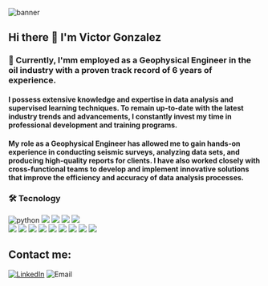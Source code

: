 ![banner](https://github.com/Vikorimperator/Vikorimperator/assets/45931749/452f2796-9c16-4eab-bc76-9fac2425fb7b)


## Hi there 👋 I'm Victor Gonzalez

### 🔭 Currently, I'mm employed as a Geophysical Engineer in the oil industry with a proven track record of 6 years of experience. 


#### I possess extensive knowledge and expertise in data analysis and supervised learning techniques. To remain up-to-date with the latest industry trends and advancements, I constantly invest my time in professional development and training programs.

#### My role as a Geophysical Engineer has allowed me to gain hands-on experience in conducting seismic surveys, analyzing data sets, and producing high-quality reports for clients. I have also worked closely with cross-functional teams to develop and implement innovative solutions that improve the efficiency and accuracy of data analysis processes.


### 🛠️ Tecnology

<div id="header" align="left">
    <img src="https://img.shields.io/badge/Python-3776AB?style=for-the-badge&logo=python&logoColor=white" alt="python"/>
    <img src="https://img.shields.io/badge/pandas-%23150458.svg?style=for-the-badge&logo=pandas&logoColor=white"/>
    <img src="https://img.shields.io/badge/numpy-%23013243.svg?style=for-the-badge&logo=numpy&logoColor=white"/>
    <img src="https://img.shields.io/badge/scikit--learn-%23F7931E.svg?style=for-the-badge&logo=scikit-learn&logoColor=black"/>
    <img src="https://img.shields.io/badge/SciPy-%230C55A5.svg?style=for-the-badge&logo=scipy&logoColor=%white"/><br>
    <img src="https://img.shields.io/badge/Matplotlib-%23ffffff.svg?style=for-the-badge&logo=Matplotlib&logoColor=black"/>
    <img src="https://img.shields.io/badge/-Git-F05032?logo=git&logoColor=white&style=for-the-badge"/>
    <img src="https://img.shields.io/badge/SQL-4169E1?logo=postgresql&logoColor=white&style=for-the-badge"/>
    <img src="https://img.shields.io/badge/Jupyter-F37626?logo=jupyter&logoColor=white&style=for-the-badge"/>
    <img src="https://img.shields.io/badge/Keras-%23D00000.svg?style=for-the-badge&logo=Keras&logoColor=white"/>
    <img src="https://img.shields.io/badge/Seaborn-%231188FF.svg?style=for-the-badge&logo=Seaborn&logoColor=white"/>
    <img src="https://img.shields.io/badge/NLTK-%2315ABFF.svg?style=for-the-badge&logo=NLTK&logoColor=white"/>
    <img src="https://img.shields.io/badge/Statsmodels-%23E9967A.svg?style=for-the-badge&logo=Statsmodels&logoColor=black"/>
    <img src="https://img.shields.io/badge/PySpark-%23E25A1C.svg?style=for-the-badge&logo=Apache-Spark&logoColor=white"/>
</div>

## Contact me:

[![LinkedIn](https://img.shields.io/badge/LinkedIn-Victor_Gonzalez-0077B5?style=for-the-badge&logo=linkedin&logoColor=white&labelColor=101010)](https://www.linkedin.com/in/victor-manuel-gonzalez-vazquez-48666672)
![Email](https://img.shields.io/badge/ingeniero.victor.gonzalez@outlook.com-D14836?style=for-the-badge&logo=gmail&logoColor=white&labelColor=101010)
